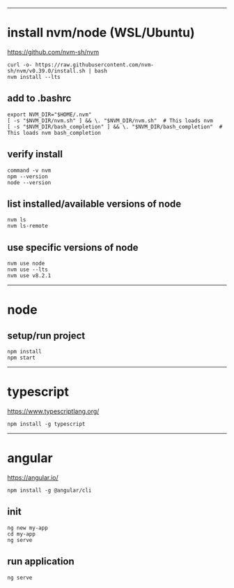 --------------------------------------------------------------------------------
# install nvm/node (WSL/Ubuntu)
https://github.com/nvm-sh/nvm

```
curl -o- https://raw.githubusercontent.com/nvm-sh/nvm/v0.39.0/install.sh | bash
nvm install --lts
```

## add to .bashrc
```
export NVM_DIR="$HOME/.nvm"
[ -s "$NVM_DIR/nvm.sh" ] && \. "$NVM_DIR/nvm.sh"  # This loads nvm
[ -s "$NVM_DIR/bash_completion" ] && \. "$NVM_DIR/bash_completion"  # This loads nvm bash_completion
```


## verify install
```
command -v nvm
npm --version
node --version
```

## list installed/available versions of node
```
nvm ls
nvm ls-remote
```

## use specific versions of node
```
nvm use node
nvm use --lts
nvm use v8.2.1
```

--------------------------------------------------------------------------------
# node

## setup/run project
```
npm install
npm start
```

--------------------------------------------------------------------------------
# typescript
https://www.typescriptlang.org/

```
npm install -g typescript
```


--------------------------------------------------------------------------------
# angular
https://angular.io/

```
npm install -g @angular/cli
```

## init
```
ng new my-app
cd my-app
ng serve
```

## run application
```
ng serve
```
